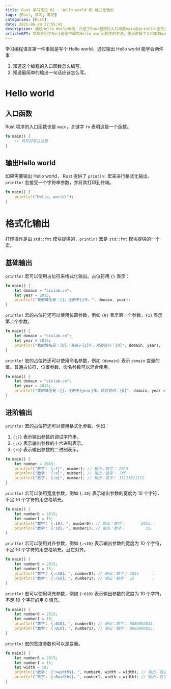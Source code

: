 ```yaml
---
title: Rust 学习笔记 01 - Hello world 和 格式化输出
tags: [Rust, 学习, 笔记]
categories: [Rust]
date: 2025-06-20 12:55:41
description: 通过Hello World示例，介绍了Rust程序的入口函数main及println!宏的多种格式化输出方法。
articleGPT: 文章介绍了Rust语言中编写Hello world程序的方法，重点讲解了入口函数main的结构和使用println!宏进行格式化输出的多种方式，包括普通占位符、位置参数、命名参数、格式化参数（如调试字符串、十六进制、二进制）、宽度设置、对齐方式、填充字符以及变量宽度的应用，通过代码示例展示了如何灵活控制输出格式。
---
```


学习编程语言第一件事就是写个 Hello world，通过输出 Hello world 能学会两件事：

1. 知道这个编程的入口函数怎么编写。
2. 知道最简单的输出一句话应该怎么写。

# Hello world

## 入口函数

Rust 程序的入口函数也是 `main`，关键字 `fn` 表明这是一个函数。

```rust
fn main() {
    // 代码将写在这里
}
```

## 输出Hello world

如果需要输出 Hello world， Rust 提供了 `println!` 宏来进行格式化输出。`println!` 宏接受一个字符串参数，并将其打印到终端。

```rust
fn main() {
    println!("Hello, world!");
}
```

# 格式化输出

打印操作是由 `std::fmt` 模块提供的，`println!` 宏是 `std::fmt` 模块提供的一个宏。

## 基础输出

`println!` 宏可以使用占位符来格式化输出。占位符用 `{}` 表示：

```rust
fn main() {
    let domain = "sixlab.cn";
    let year = 2015;
    println!("我的域名是：{}，注册于{}年。", domain, year);
}
```

`println!` 宏的占位符还可以使用位置参数，例如 `{0}` 表示第一个参数，`{1}` 表示第二个参数。

```rust
fn main() {
    let domain = "sixlab.cn";
    let year = 2015;
    println!("我的域名是：{0}，注册于{1}年。欢迎访问：{0}", domain, year);
}
```

`println!` 宏的占位符还可以使用命名参数，例如 `{domain}` 表示 `domain` 变量的值。普通占位符、位置参数、命名参数可以混合使用。

```rust
fn main() {
    let domain = "sixlab.cn";
    let year = 2015;
    println!("我的域名是：{}，注册于{year}年。欢迎访问：{0}", domain, year = year);
}
```

## 进阶输出

`println!` 宏的占位符还可以使用格式化参数。例如：

1. `{:?}` 表示输出参数的调试字符串。
2. `{:x}` 表示输出参数的十六进制表示。
3. `{:b}` 表示输出参数的二进制表示。

```rust
fn main() {
    let number = 2015;
    println!("数字： {:?}", number); // 输出：数字： 2015
    println!("数字： {:x}", number); // 输出：数字： 7df
    println!("数字： {:b}", number); // 输出：数字： 11111011111
}
```

`println!` 宏可以使用宽度参数，例如 `{:10}` 表示输出参数的宽度为 10 个字符，不足 10 个字符的用空格填充。

```rust
fn main() {
    let number0 = 2015;
    let number1 = 15;
    println!("数字： {:10}。", number0); // 输出：数字：       2015。
    println!("数字： {:10}。", number1); // 输出：数字：         15。
}
```

`println!` 宏可以使用对齐参数，例如 `{:<10}` 表示输出参数的宽度为 10 个字符，不足 10 个字符的用空格填充，且左对齐。

```rust
fn main() {
    let number0 = 2015;
    let number1 = 15;
    println!("数字： {:<10}。", number0); // 输出：数字： 2015      。
    println!("数字： {:<10}。", number1); // 输出：数字： 15        。
}
```

`println!` 宏可以使用填充参数，例如 `{:010}` 表示输出参数的宽度为 10 个字符，不足 10 个字符的用 0 填充。

```rust
fn main() {
    let number0 = 2015;
    let number1 = 15;
    println!("数字： {:010}。", number0); // 输出：数字： 0000002015。
    println!("数字： {:010}。", number1); // 输出：数字： 0000000015。
}
```

`println!` 宏的宽度参数也可以是变量。

```rust
fn main() {
    let number0 = 2015;
    let number1 = 15;
    let width = 10;
    println!("数字： {:>width$}。", number0, width = width); // 输出：数字：       2015。
    println!("数字： {:0width$}。", number1, width = width); // 输出：数字： 0000000015。
}
```
